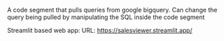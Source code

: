 A code segment that pulls queries from google bigquery. Can change the query being pulled by manipulating the SQL inside the code segment

Streamlit based web app:
URL: https://salesviewer.streamlit.app/
